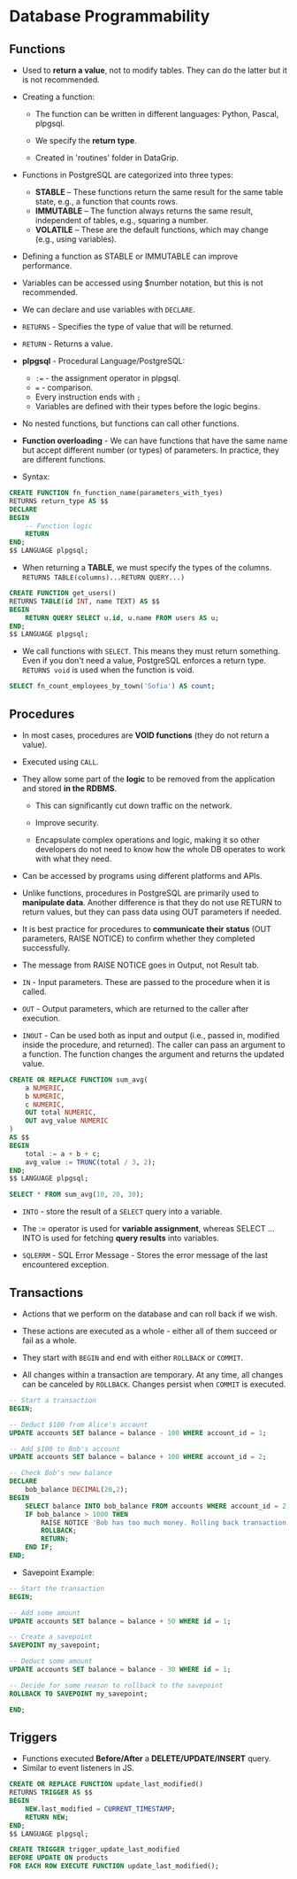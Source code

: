 # Database Programmability

## Functions

-   Used to **return a value**, not to modify tables. They can do the latter but it is not recommended.
-   Creating a function:

    -   The function can be written in different languages: Python, Pascal, plpgsql.

    -   We specify the **return type**.

    -   Created in 'routines' folder in DataGrip.

-   Functions in PostgreSQL are categorized into three types:

    -   **STABLE** – These functions return the same result for the same table state, e.g., a function that counts rows.
    -   **IMMUTABLE** – The function always returns the same result, independent of tables, e.g., squaring a number.
    -   **VOLATILE** – These are the default functions, which may change (e.g., using variables).

-   Defining a function as STABLE or IMMUTABLE can improve performance.

-   Variables can be accessed using $number notation, but this is not recommended.

-   We can declare and use variables with `DECLARE`.

-   `RETURNS` - Specifies the type of value that will be returned.

-   `RETURN` - Returns a value.

-   **plpgsql** - Procedural Language/PostgreSQL:

    -   `:=` - the assignment operator in plpgsql.
    -   `=` - comparison.
    -   Every instruction ends with `;`
    -   Variables are defined with their types before the logic begins.

-   No nested functions, but functions can call other functions.

-   **Function overloading** - We can have functions that have the same name but accept different number (or types) of parameters. In practice, they are different functions.

-   Syntax:

```sql
CREATE FUNCTION fn_function_name(parameters_with_tyes)
RETURNS return_type AS $$
DECLARE
BEGIN
    -- Function logic
    RETURN
END;
$$ LANGUAGE plpgsql;

```

-   When returning a **TABLE**, we must specify the types of the columns. `RETURNS TABLE(columns)...RETURN QUERY...)`

```sql
CREATE FUNCTION get_users()
RETURNS TABLE(id INT, name TEXT) AS $$
BEGIN
    RETURN QUERY SELECT u.id, u.name FROM users AS u;
END;
$$ LANGUAGE plpgsql;
```

-   We call functions with `SELECT`. This means they must return something. Even if you don't need a value, PostgreSQL enforces a return type. `RETURNS void` is used when the function is void.

```sql
SELECT fn_count_employees_by_town('Sofia') AS count;
```

## Procedures

-   In most cases, procedures are **VOID functions** (they do not return a value).

-   Executed using `CALL`.

-   They allow some part of the **logic** to be removed from the application and stored **in the RDBMS**.

    -   This can significantly cut down traffic on the network.

    -   Improve security.

    -   Encapsulate complex operations and logic, making it so other developers do not need to know how the whole DB operates to work with what they need.

-   Can be accessed by programs using different platforms and APIs.

-   Unlike functions, procedures in PostgreSQL are primarily used to **manipulate data**. Another difference is that they do not use RETURN to return values, but they can pass data using OUT parameters if needed.

-   It is best practice for procedures to **communicate their status** (OUT parameters, RAISE NOTICE) to confirm whether they completed successfully.
-   The message from RAISE NOTICE goes in Output, not Result tab.

-   `IN` - Input parameters. These are passed to the procedure when it is called.
-   `OUT` - Output parameters, which are returned to the caller after execution.
-   `INOUT` - Can be used both as input and output (i.e., passed in, modified inside the procedure, and returned). The caller can pass an argument to a function. The function changes the argument and returns the updated value.

```sql
CREATE OR REPLACE FUNCTION sum_avg(
    a NUMERIC,
    b NUMERIC,
    c NUMERIC,
    OUT total NUMERIC,
    OUT avg_value NUMERIC
)
AS $$
BEGIN
    total := a + b + c;
    avg_value := TRUNC(total / 3, 2);
END;
$$ LANGUAGE plpgsql;

SELECT * FROM sum_avg(10, 20, 30);
```

-   `INTO` - store the result of a `SELECT` query into a variable.

-   The := operator is used for **variable assignment**, whereas SELECT ... INTO is used for fetching **query results** into variables.

-   `SQLERRM` - SQL Error Message - Stores the error message of the last encountered exception.

## Transactions

-   Actions that we perform on the database and can roll back if we wish.
-   These actions are executed as a whole - either all of them succeed or fail as a whole.

-   They start with `BEGIN` and end with either `ROLLBACK` or `COMMIT`.

-   All changes within a transaction are temporary. At any time, all changes can be canceled by `ROLLBACK`. Changes persist when `COMMIT` is executed.

```sql
-- Start a transaction
BEGIN;

-- Deduct $100 from Alice's account
UPDATE accounts SET balance = balance - 100 WHERE account_id = 1;

-- Add $100 to Bob's account
UPDATE accounts SET balance = balance + 100 WHERE account_id = 2;

-- Check Bob's new balance
DECLARE
    bob_balance DECIMAL(20,2);
BEGIN
    SELECT balance INTO bob_balance FROM accounts WHERE account_id = 2;
    IF bob_balance > 1000 THEN
        RAISE NOTICE 'Bob has too much money. Rolling back transaction.';
        ROLLBACK;
        RETURN;
    END IF;
END;
```

-   Savepoint Example:

```sql
-- Start the transaction
BEGIN;

-- Add some amount
UPDATE accounts SET balance = balance + 50 WHERE id = 1;

-- Create a savepoint
SAVEPOINT my_savepoint;

-- Deduct some amount
UPDATE accounts SET balance = balance - 30 WHERE id = 1;

-- Decide for some reason to rollback to the savepoint
ROLLBACK TO SAVEPOINT my_savepoint;

END;
```

## Triggers

-   Functions executed **Before/After** a **DELETE/UPDATE/INSERT** query.
-   Similar to event listeners in JS.

```sql
CREATE OR REPLACE FUNCTION update_last_modified()
RETURNS TRIGGER AS $$
BEGIN
    NEW.last_modified = CURRENT_TIMESTAMP;
    RETURN NEW;
END;
$$ LANGUAGE plpgsql;

CREATE TRIGGER trigger_update_last_modified
BEFORE UPDATE ON products
FOR EACH ROW EXECUTE FUNCTION update_last_modified();
```

